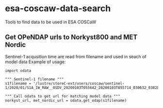 # esa-coscaw-data-search
Tools to find data to be used in ESA COSCaW

## Get OPeNDAP urls to Norkyst800 and MET Nordic
Sentinel-1 acqusition time are read from filename and used in seach of model data
Example of usage:
```
import odata

""" Sentinel-1 filename """
s1filename = '/lustre/storeC-ext/users/coscaw/sentinel-1/2020/01/S1A_IW_RAW__0SDV_20200103T055642_20200103T055714_030632_03828E_875E.zip'

""" Call odata to get url for matching model data """
norkyst_url, met_nordic_url = odata.get_odap(s1filename)

```
